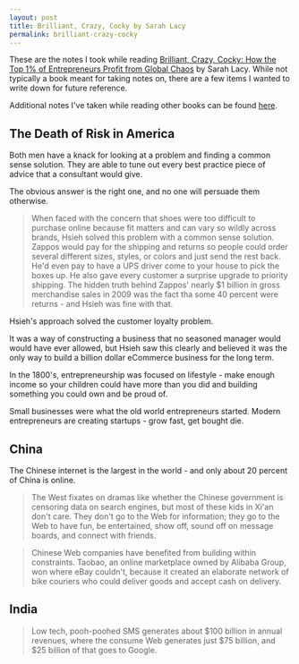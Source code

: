 ```yaml
---
layout: post
title: Brilliant, Crazy, Cocky by Sarah Lacy
permalink: brilliant-crazy-cocky
---
```

These are the notes I took while reading [Brilliant, Crazy, Cocky: How the Top 1% of Entrepreneurs Profit from Global Chaos](http://www.amazon.com/Brilliant-Crazy-Cocky-Entrepreneurs-Profit/dp/0470580097) by Sarah Lacy.  While not typically a book meant for taking notes on, there are a few items I wanted to write down for future reference.

Additional notes I've taken while reading other books can be found [here](/book-notes/).

<!-- more -->

## The Death of Risk in America

Both men have a knack for looking at a problem and finding a common sense solution.  They are able to tune out every best practice piece of advice that a consultant would give.

The obvious answer is the right one, and no one will persuade them otherwise.

> When faced with the concern that shoes were too difficult to purchase online because fit matters and can vary so wildly across brands, Hsieh solved this problem with a common sense solution.  Zappos would pay for the shipping and returns so people could order several different sizes, styles, or colors and just send the rest back.  He'd even pay to have a UPS driver come to your house to pick the boxes up.  He also gave every customer a surprise upgrade to priority shipping.  The hidden truth behind Zappos' nearly $1 billion in gross merchandise sales in 2009 was the fact tha some 40 percent were returns - and Hsieh was fine with that.

Hsieh's approach solved the customer loyalty problem.

It was a way of constructing a business that no seasoned manager would would have ever allowed, but Hsieh saw this clearly and believed it was the only way to build a billion dollar eCommerce business for the long term.

In the 1800's, entrepreneurship was focused on lifestyle - make enough income so your children could have more than you did and building something you could own and be proud of.

Small businesses were what the old world entrepreneurs started.  Modern entrepreneurs are creating startups - grow fast, get bought die.  

## China

The Chinese internet is the largest in the world - and only about 20 percent of China is online.

> The West fixates on dramas like whether the Chinese government is censoring data on search engines, but most of these kids in Xi'an don't care.  They don't go to the Web for information; they go to the Web to have fun, be entertained, show off, sound off on message boards, and connect with friends.


> Chinese Web companies have benefited from building within constraints.  Taobao, an online marketplace owned by Alibaba Group, won where eBay couldn't, because it created an elaborate network of bike couriers who could deliver goods and accept cash on delivery.

## India

> Low tech, pooh-poohed SMS generates about $100 billion in annual revenues, where the consume Web generates just $75 billion, and $25 billion of that goes to Google.
